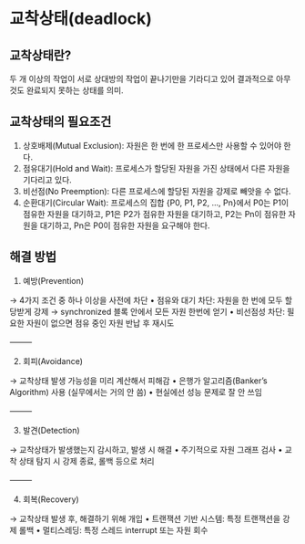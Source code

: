 # 교착상태(deadlock)

## 교착상태란?

두 개 이상의 작업이 서로 상대방의 작업이 끝나기만을 기라디고 있어 결과적으로 아무것도 완료되지 못하는 상태를 의미.

## 교착상태의 필요조건

1. 상호배제(Mutual Exclusion): 자원은 한 번에 한 프로세스만 사용할 수 있어야 한다.
2. 점유대기(Hold and Wait): 프로세스가 할당된 자원을 가진 상태에서 다른 자원을 기다리고 있다.
3. 비선점(No Preemption): 다른 프로세스에 할당된 자원을 강제로 빼앗을 수 없다.
4. 순환대기(Circular Wait): 프로세스의 집합 {P0, P1, P2, ..., Pn}에서 P0는 P1이 점유한 자원을 대기하고, P1은 P2가 점유한 자원을 대기하고, P2는 Pn이 점유한 자원을 대기하고, Pn은 P0이 점유한 자원을 요구해야 한다.

## 해결 방법

1. 예방(Prevention)

→ 4가지 조건 중 하나 이상을 사전에 차단
	•	점유와 대기 차단: 자원을 한 번에 모두 할당받게 강제
→ synchronized 블록 안에서 모든 자원 한번에 얻기
	•	비선점성 차단: 필요한 자원이 없으면 점유 중인 자원 반납 후 재시도

⸻

2. 회피(Avoidance)

→ 교착상태 발생 가능성을 미리 계산해서 피해감
	•	은행가 알고리즘(Banker’s Algorithm) 사용 (실무에서는 거의 안 씀)
	•	현실에선 성능 문제로 잘 안 쓰임

⸻

3. 발견(Detection)

→ 교착상태가 발생했는지 감시하고, 발생 시 해결
	•	주기적으로 자원 그래프 검사
	•	교착 상태 탐지 시 강제 종료, 롤백 등으로 처리

⸻

4. 회복(Recovery)

→ 교착상태 발생 후, 해결하기 위해 개입
	•	트랜잭션 기반 시스템: 특정 트랜잭션을 강제 롤백
	•	멀티스레딩: 특정 스레드 interrupt 또는 자원 회수